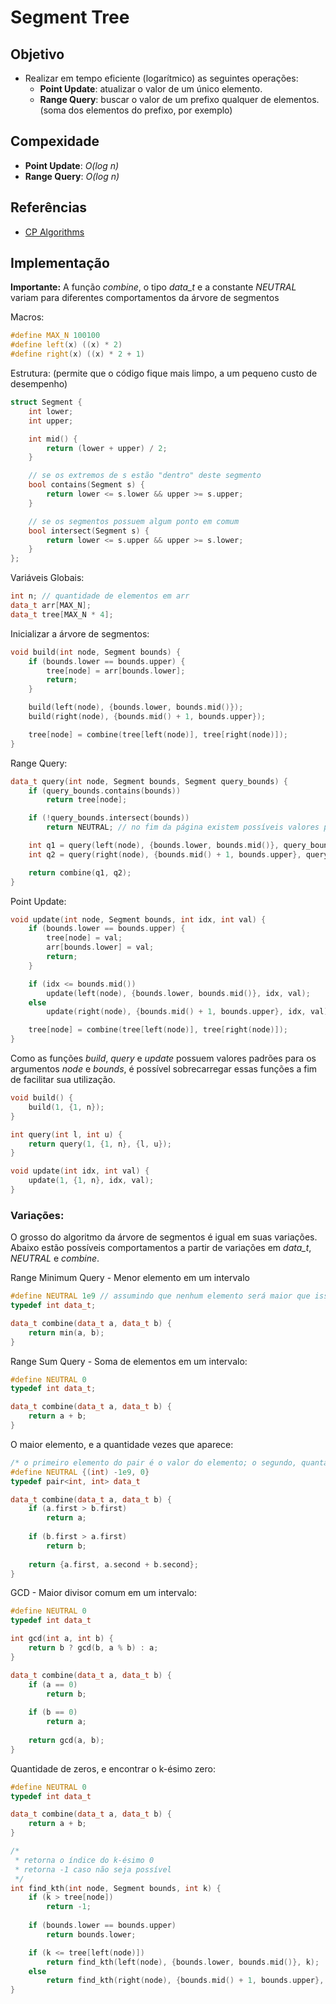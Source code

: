 # Segment Tree

## Objetivo

* Realizar em tempo eficiente (logarítmico) as seguintes operações:
  * **Point Update**: atualizar o valor de um único elemento.
  * **Range Query**: buscar o valor de um prefixo qualquer de elementos. (soma dos elementos do prefixo, por exemplo)

## Compexidade
* **Point Update**: *O(log n)*
* **Range Query**: *O(log n)*

## Referências

* [CP Algorithms](https://cp-algorithms.com/data_structures/segment_tree.html)

## Implementação
**Importante:** A função *combine*, o tipo *data_t* e a constante *NEUTRAL* variam para diferentes comportamentos da árvore de segmentos

Macros:
```c++
#define MAX_N 100100
#define left(x) ((x) * 2)
#define right(x) ((x) * 2 + 1)
```
Estrutura: (permite que o código fique mais limpo, a um pequeno custo de desempenho)
```c++
struct Segment {
    int lower;
    int upper;

    int mid() {
        return (lower + upper) / 2;
    }

    // se os extremos de s estão "dentro" deste segmento
    bool contains(Segment s) {
        return lower <= s.lower && upper >= s.upper;
    }

    // se os segmentos possuem algum ponto em comum
    bool intersect(Segment s) {
        return lower <= s.upper && upper >= s.lower;
    }
};
```

Variáveis Globais:
```c++
int n; // quantidade de elementos em arr
data_t arr[MAX_N];
data_t tree[MAX_N * 4];
```

Inicializar a árvore de segmentos:
```c++
void build(int node, Segment bounds) {
    if (bounds.lower == bounds.upper) {
        tree[node] = arr[bounds.lower];
        return;
    }

    build(left(node), {bounds.lower, bounds.mid()});
    build(right(node), {bounds.mid() + 1, bounds.upper});

    tree[node] = combine(tree[left(node)], tree[right(node)]);
}
```

Range Query:
```c++
data_t query(int node, Segment bounds, Segment query_bounds) {
    if (query_bounds.contains(bounds))
        return tree[node];

    if (!query_bounds.intersect(bounds))
        return NEUTRAL; // no fim da página existem possíveis valores para esta constante

    int q1 = query(left(node), {bounds.lower, bounds.mid()}, query_bounds);
    int q2 = query(right(node), {bounds.mid() + 1, bounds.upper}, query_bounds);

    return combine(q1, q2);
}
```

Point Update:
```c++
void update(int node, Segment bounds, int idx, int val) {
    if (bounds.lower == bounds.upper) {
        tree[node] = val;
        arr[bounds.lower] = val;
        return;
    }

    if (idx <= bounds.mid())
        update(left(node), {bounds.lower, bounds.mid()}, idx, val);
    else
        update(right(node), {bounds.mid() + 1, bounds.upper}, idx, val);

    tree[node] = combine(tree[left(node)], tree[right(node)]);
}
```

Como as funções *build*, *query* e *update* possuem valores padrões para os argumentos *node* e *bounds*, é possível sobrecarregar essas funções a fim de facilitar sua utilização.
```c++
void build() {
    build(1, {1, n});
}

int query(int l, int u) {
    return query(1, {1, n}, {l, u});
}

void update(int idx, int val) {
    update(1, {1, n}, idx, val);
}
```

### Variações:
O grosso do algoritmo da árvore de segmentos é igual em suas variações. Abaixo estão possíveis comportamentos a partir de variações em *data_t*, *NEUTRAL* e *combine*.

Range Minimum Query - Menor elemento em um intervalo
```c++
#define NEUTRAL 1e9 // assumindo que nenhum elemento será maior que isso
typedef int data_t;

data_t combine(data_t a, data_t b) {
    return min(a, b);
}
```

Range Sum Query - Soma de elementos em um intervalo:
```c++
#define NEUTRAL 0
typedef int data_t;

data_t combine(data_t a, data_t b) {
    return a + b;
}
```

O maior elemento, e a quantidade vezes que aparece:
```c++
/* o primeiro elemento do pair é o valor do elemento; o segundo, quantas vezes aparece */
#define NEUTRAL {(int) -1e9, 0}
typedef pair<int, int> data_t

data_t combine(data_t a, data_t b) {
    if (a.first > b.first)
        return a;
    
    if (b.first > a.first)
        return b;
    
    return {a.first, a.second + b.second};
}
```

GCD - Maior divisor comum em um intervalo:
```c++
#define NEUTRAL 0
typedef int data_t

int gcd(int a, int b) {
    return b ? gcd(b, a % b) : a;
}

data_t combine(data_t a, data_t b) {
    if (a == 0)
        return b;
    
    if (b == 0)
        return a;
    
    return gcd(a, b);
}
```
Quantidade de zeros, e encontrar o k-ésimo zero:
```c++
#define NEUTRAL 0
typedef int data_t

data_t combine(data_t a, data_t b) {
    return a + b;
}

/* 
 * retorna o índice do k-ésimo 0 
 * retorna -1 caso não seja possível 
 */
int find_kth(int node, Segment bounds, int k) {
    if (k > tree[node])
        return -1;
    
    if (bounds.lower == bounds.upper)
        return bounds.lower;

    if (k <= tree[left(node)])
        return find_kth(left(node), {bounds.lower, bounds.mid()}, k);
    else
        return find_kth(right(node), {bounds.mid() + 1, bounds.upper}, k - tree[left(node)]);
}
```
